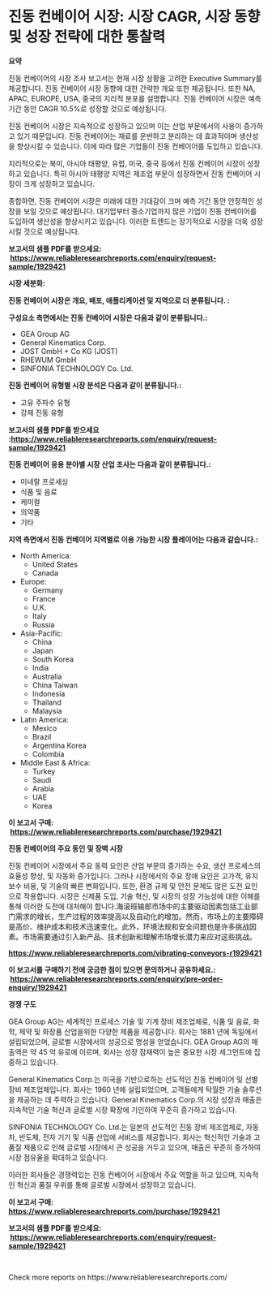 <p><h1>진동 컨베이어 시장: 시장 CAGR, 시장 동향 및 성장 전략에 대한 통찰력</h1></p><p><strong>요약</strong></p>
<p><p>진동 컨베이어의 시장 조사 보고서는 현재 시장 상황을 고려한 Executive Summary를 제공합니다. 진동 컨베이어 시장 동향에 대한 간략한 개요 또한 제공됩니다. 또한 NA, APAC, EUROPE, USA, 중국의 지리적 분포를 설명합니다. 진동 컨베이어 시장은 예측 기간 동안 CAGR 10.5%로 성장할 것으로 예상됩니다.</p><p>진동 컨베이어 시장은 지속적으로 성장하고 있으며 이는 산업 부문에서의 사용이 증가하고 있기 때문입니다. 진동 컨베이어는 재료를 운반하고 분리하는 데 효과적이며 생산성을 향상시킬 수 있습니다. 이에 따라 많은 기업들이 진동 컨베이어를 도입하고 있습니다.</p><p>지리적으로는 북미, 아시아 태평양, 유럽, 미국, 중국 등에서 진동 컨베이어 시장이 성장하고 있습니다. 특히 아시아 태평양 지역은 제조업 부문이 성장하면서 진동 컨베이어 시장이 크게 성장하고 있습니다.</p><p>종합하면, 진동 컨베이어 시장은 미래에 대한 기대감이 크며 예측 기간 동안 안정적인 성장을 보일 것으로 예상됩니다. 대기업부터 중소기업까지 많은 기업이 진동 컨베이어를 도입하여 생산성을 향상시키고 있습니다. 이러한 트렌드는 장기적으로 시장을 더욱 성장시킬 것으로 예상됩니다.</p></p>
<p><strong>보고서의 샘플 PDF를 받으세요: &nbsp;<a href="https://www.reliableresearchreports.com/enquiry/request-sample/1929421">https://www.reliableresearchreports.com/enquiry/request-sample/1929421</a></strong></p>
<p><strong>시장 세분화:</strong></p>
<p><strong> 진동 컨베이어 시장은 개요, 배포, 애플리케이션 및 지역으로 더 분류됩니다. :</strong></p>
<p><strong>구성요소 측면에서는 진동 컨베이어 시장은 다음과 같이 분류됩니다.:</strong></p>
<p><ul><li>GEA Group AG</li><li>General Kinematics Corp.</li><li>JOST GmbH + Co KG (JOST)</li><li>RHEWUM GmbH</li><li>SINFONIA TECHNOLOGY Co. Ltd.</li></ul></p>
<p><strong> 진동 컨베이어 유형별 시장 분석은 다음과 같이 분류됩니다.:</strong></p>
<p><ul><li>고유 주파수 유형</li><li>강제 진동 유형</li></ul></p>
<p><strong>보고서의 샘플 PDF를 받으세요 :<a href="https://www.reliableresearchreports.com/enquiry/request-sample/1929421">https://www.reliableresearchreports.com/enquiry/request-sample/1929421</a></strong></p>
<p><strong> 진동 컨베이어 응용 분야별 시장 산업 조사는 다음과 같이 분류됩니다.:</strong></p>
<p><ul><li>미네랄 프로세싱</li><li>식품 및 음료</li><li>케미컬</li><li>의약품</li><li>기타</li></ul></p>
<p><strong>지역 측면에서 진동 컨베이어 지역별로 이용 가능한 시장 플레이어는 다음과 같습니다.:</strong></p>
<p><ul>
    <li>
        North America:
        <ul>
            <li>United States</li>
            <li>Canada</li>
        </ul>
    </li>
    <li>
        Europe:
        <ul>
            <li>Germany</li>
            <li>France</li>
            <li>U.K.</li>
            <li>Italy</li>
            <li>Russia</li>
        </ul>
    </li>
    <li>
        Asia-Pacific:
        <ul>
            <li>China</li>
            <li>Japan</li>
            <li>South Korea</li>
            <li>India</li>
            <li>Australia</li>
            <li>China Taiwan</li>
            <li>Indonesia</li>
            <li>Thailand</li>
            <li>Malaysia</li>
        </ul>
    </li>
    <li>
        Latin America:
        <ul>
            <li>Mexico</li>
            <li>Brazil</li>
            <li>Argentina Korea</li>
            <li>Colombia</li>
        </ul>
    </li>
    <li>
        Middle East & Africa:
        <ul>
            <li>Turkey</li>
            <li>Saudi</li>
            <li>Arabia</li>
            <li>UAE</li>
            <li>Korea</li>
        </ul>
    </li>
    </ul></p>
<p><strong>이 보고서 구매: &nbsp;<a href="https://www.reliableresearchreports.com/purchase/1929421">https://www.reliableresearchreports.com/purchase/1929421</a></strong></p>
<p><strong>진동 컨베이어의 주요 동인 및 장벽 시장</strong></p>
<p><p>진동 컨베이어 시장에서 주요 동력 요인은 산업 부문의 증가하는 수요, 생산 프로세스의 효율성 향상, 및 자동화 증가입니다. 그러나 시장에서의 주요 장애 요인은 고가격, 유지 보수 비용, 및 기술의 빠른 변화입니다. 또한, 환경 규제 및 안전 문제도 많은 도전 요인으로 작용합니다. 시장은 신제품 도입, 기술 혁신, 및 시장의 성장 가능성에 대한 이해를 통해 이러한 도전에 대처해야 합니다.海滚班输郎市场中的主要驱动因素包括工业部门需求的增长，生产过程的效率提高以及自动化的增加。然而，市场上的主要障碍是高价、维护成本和技术迅速变化。此外，环境法规和安全问题也是许多挑战因素。市场需要通过引入新产品、技术创新和理解市场增长潜力来应对这些挑战。</p></p>
<p><strong><a href="https://www.reliableresearchreports.com/vibrating-conveyors-r1929421">https://www.reliableresearchreports.com/vibrating-conveyors-r1929421</a></strong></p>
<p><strong>이 보고서를 구매하기 전에 궁금한 점이 있으면 문의하거나 공유하세요.: &nbsp;<a href="https://www.reliableresearchreports.com/enquiry/pre-order-enquiry/1929421">https://www.reliableresearchreports.com/enquiry/pre-order-enquiry/1929421</a></strong></p>
<p><strong>경쟁 구도</strong></p>
<p><p>GEA Group AG는 세계적인 프로세스 기술 및 기계 장비 제조업체로, 식품 및 음료, 화학, 제약 및 화장품 산업을위한 다양한 제품을 제공합니다. 회사는 1881 년에 독일에서 설립되었으며, 글로벌 시장에서의 성공으로 명성을 얻었습니다. GEA Group AG의 매출액은 약 45 억 유로에 이르며, 회사는 성장 잠재력이 높은 중요한 시장 세그먼트에 집중하고 있습니다.</p><p>General Kinematics Corp.는 미국을 기반으로하는 선도적인 진동 컨베이어 및 선별 장비 제조업체입니다. 회사는 1960 년에 설립되었으며, 고객들에게 탁월한 기술 솔루션을 제공하는 데 주력하고 있습니다. General Kinematics Corp.의 시장 성장과 매출은 지속적인 기술 혁신과 글로벌 시장 확장에 기인하여 꾸준히 증가하고 있습니다.</p><p>SINFONIA TECHNOLOGY Co. Ltd.는 일본의 선도적인 진동 장비 제조업체로, 자동차, 반도체, 전자 기기 및 식품 산업에 서비스를 제공합니다. 회사는 혁신적인 기술과 고품질 제품으로 인해 글로벌 시장에서 큰 성공을 거두고 있으며, 매출은 꾸준히 증가하여 시장 점유율을 확대하고 있습니다.</p><p>이러한 회사들은 경쟁력있는 진동 컨베이어 시장에서 주요 역할을 하고 있으며, 지속적인 혁신과 품질 우위를 통해 글로벌 시장에서 성장하고 있습니다.</p></p>
<p><strong>이 보고서 구매: &nbsp; <a href="https://www.reliableresearchreports.com/purchase/1929421">https://www.reliableresearchreports.com/purchase/1929421</a></strong></p>
<p><strong>보고서의 샘플 PDF를 받으세요: &nbsp;<a href="https://www.reliableresearchreports.com/enquiry/request-sample/1929421">https://www.reliableresearchreports.com/enquiry/request-sample/1929421</a></strong><strong></strong></p>
<p>&nbsp;</p>
<p>Check more reports on https://www.reliableresearchreports.com/</p>